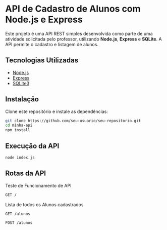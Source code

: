 # API de Cadastro de Alunos com Node.js e Express

Este projeto é uma API REST simples desenvolvida como parte de uma atividade solicitada pelo professor, utilizando **Node.js**, **Express** e **SQLite**. A API permite o cadastro e listagem de alunos.

## Tecnologias Utilizadas

- [Node.js](https://nodejs.org/)
- [Express](https://expressjs.com/)
- [SQLite3](https://www.sqlite.org/index.html)

## Instalação

Clone este repositório e instale as dependências:

```bash
git clone https://github.com/seu-usuario/seu-repositorio.git
cd minha-api
npm install
```

## Execução da API

```bash
node index.js
```

## Rotas da API

Teste de Funcionamento de API

```bash
GET /
```

Lista de todos os Alunos cadastrados

```bash
GET /alunos
```

```bash
POST /alunos
```
